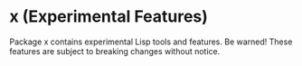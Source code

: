 # x (Experimental Features)

Package x contains experimental Lisp tools and features.
Be warned! These features are subject to breaking changes without notice.
